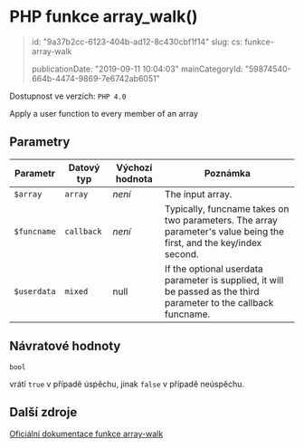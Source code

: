 PHP funkce array_walk()
=======================

> id: "9a37b2cc-6123-404b-ad12-8c430cbf1f14"
> slug:
> 	cs: funkce-array-walk
>
> publicationDate: "2019-09-11 10:04:03"
> mainCategoryId: "59874540-664b-4474-9869-7e6742ab6051"

Dostupnost ve verzích: `PHP 4.0`

Apply a user function to every member of an array


Parametry
--------------

| Parametr | Datový typ | Výchozí hodnota | Poznámka |
|-----|-----|-----|-----|
| `$array` | `array` | *není* | The input array. |
| `$funcname` | `callback` | *není* | Typically, funcname takes on two parameters. The array parameter's value being the first, and the key/index second. |
| `$userdata` | `mixed` | null | If the optional userdata parameter is supplied, it will be passed as the third parameter to the callback funcname. |


Návratové hodnoty
----------------

`bool`

vrátí `true` v případě úspěchu, jinak `false` v případě neúspěchu.

Další zdroje
------------

[Oficiální dokumentace funkce array-walk](https://www.php.net/manual/en/function.array-walk.php)

